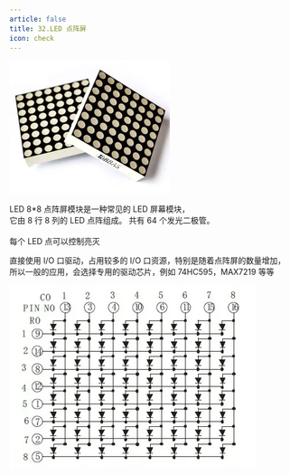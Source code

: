 ```yaml
---
article: false
title: 32.LED 点阵屏
icon: check
---
```


![img_4.png](img%2Fimg_4.png)

LED 8*8 点阵屏模块是一种常见的 LED 屏幕模块，<br>
它由 8 行 8 列的 LED 点阵组成。
共有 64 个发光二极管。<br>   
每个 LED 点可以控制亮灭 <br>

直接使用 I/O 口驱动，占用较多的 I/O 口资源，特别是随着点阵屏的数量增加，<br>
所以一般的应用，会选择专用的驱动芯片，例如 74HC595，MAX7219 等等

![img_5.png](img%2Fimg_5.png)





